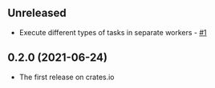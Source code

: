 ## Unreleased

- Execute different types of tasks in separate workers - [#1](https://github.com/ayrat555/fang/pull/1)


## 0.2.0 (2021-06-24)

- The first release on crates.io
